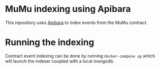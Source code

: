 # MuMu indexing using Apibara

This repository uses [Apibara](https://github.com/apibara/apibara) to index events from the MuMu contract.

# Running the indexing

Contract event indexing can be done by running `docker-compose up` which will launch the indexer coupled with a local mongodb.

